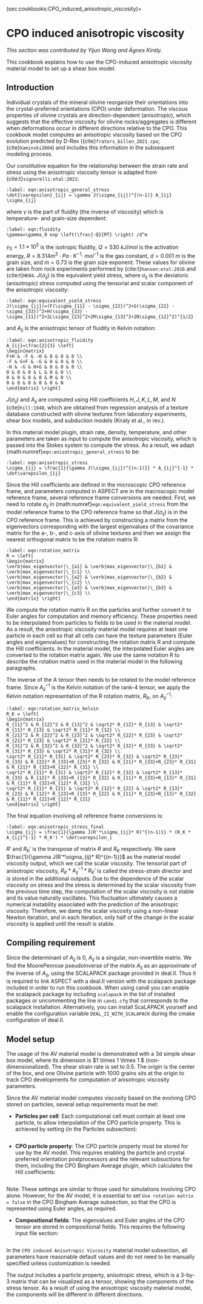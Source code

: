 (sec:cookbooks:CPO_induced_anisotropic_viscosity)=
# CPO induced anisotropic viscosity

*This section was contributed by Yijun Wang and Ágnes Király.*

This cookbook explains how to use the CPO-induced anisotropic viscosity material model to set up a shear box model.

## Introduction

Individual crystals of the mineral olivine reorganize their orientations into the crystal-preferred orientations (CPO) under deformation. The viscous properties of olivine crystals are direction-dependent (anisotropic), which suggests that the effective viscosity for olivine rocks/aggregates is different when deformations occur in different directions relative to the CPO. This cookbook model computes an anisotropic viscosity based on the CPO evolution predicted by D-Rex ({cite}`fraters_billen_2021_cpo`; {cite}`kaminski2004`) and includes this information in the subsequent modeling process.

Our constitutive equation for the relationship between the strain rate and stress using the anisotropic viscosity tensor is adapted from {cite:t}`signorelli:etal:2021`:

```{math}
:label: eqn:anisotropic_general_stress
\dot{\varepsilon}_{ij} = \gamma J(\sigma_{ij})^{(n-1)} A_{ij} \sigma_{ij}
```

where $\gamma$ is the part of fluidity (the inverse of viscosity) which is temperature- and grain-size dependent:

```{math}
:label: eqn:fluidity
\gamma=\gamma_0 exp \left(\frac{-Q}{RT} \right) /d^m
```

$\gamma_0=1.1\times 10^{5}$ is the isotropic fluidity, $Q=530$ $kJ/mol$ is the activation energy, $R=8.314 m^3 \cdot Pa \cdot K^{−1} \cdot$ $mol^{−1}$ is the gas constant, $d=0.001$ $m$ is the grain size, and $m=0.73$ is the grain size exponent. These values for olivine are taken from rock experiments performed by {cite:t}`hansen:etal:2016` and {cite:t}`HK04`. $J(\sigma_{ij})$ is the equivalent yield stress, where $\sigma_{ij}$ is the deviatoric (anisotropic) stress computed using the tensorial and scalar component of the anisotropic viscosity:

```{math}
:label: eqn:equivalent_yield_stress
J(\sigma_{ij})=(F(\sigma_{11} - \sigma_{22})^2+G(\sigma_{22} - \sigma_{33})^2+H(\sigma_{33} - \sigma_{11})^2+2L\sigma_{23}^2+2M\sigma_{13}^2+2N\sigma_{12}^2)^{1/2}
```

and $A_{ij}$ is the anisotropic tensor of fluidity in Kelvin notation:

```{math}
:label: eqn:anisotropic_fluidity
A_{ij}=\frac{2}{3} \left[
\begin{matrix}
F+H & -F & -H & 0 & 0 & 0 \\
-F & G+F & -G & 0 & 0 & 0 \\
-H & -G & H+G & 0 & 0 & 0 \\
0 & 0 & 0 & L & 0 & 0 \\
0 & 0 & 0 & 0 & M & 0 \\
0 & 0 & 0 & 0 & 0 & N
\end{matrix} \right]
```

$J(\sigma_{ij})$ and $A_{ij}$ are computed using Hill coefficients $H, J, K, L, M,$ and $N$ {cite}`hill:1948`, which are obtained from regression analysis of a texture database constructed with olivine textures from laboratory experiments, shear box models, and subduction models (Kiraly et al., in rev.).

In this material model plugin, strain rate, density, temperature, and other parameters are taken as input to compute the anisotropic viscosity, which is passed into the Stokes system to compute the stress. As a result, we adapt {math:numref}`eqn:anisotropic_general_stress` to be:

```{math}
:label: eqn:anisotropic_stress
\sigma_{ij} = \frac{1}{\gamma J(\sigma_{ij})^{(n-1)}} * A_{ij}^{-1} * \dot\varepsilon_{ij}
```

Since the Hill coefficients are defined in the microscopic CPO reference frame, and parameters computed in ASPECT are in the macroscopic model reference frame, several reference frame conversions are needed. First, we need to rotate $\sigma_{ij}$ in {math:numref}`eqn:equivalent_yield_stress` from the model reference frame to the CPO reference frame so that $J(\sigma_{ij})$ is in the CPO reference frame. This is achieved by constructing a matrix from the eigenvectors corresponding with the largest eigenvalues of the covariance matrix for the a-, b-, and c-axis of olivine textures and then we assign the nearest orthogonal matrix to be the rotation matrix R:

```{math}
:label: eqn:rotation_matrix
R = \left[
\begin{matrix}
\verb|max_eigenvector|\_{a1} & \verb|max_eigenvector|\_{b1} & \verb|max_eigenvector|\_{c1} \\
\verb|max_eigenvector|\_{a2} & \verb|max_eigenvector|\_{b2} & \verb|max_eigenvector|\_{c2} \\
\verb|max_eigenvector|\_{a3} & \verb|max_eigenvector|\_{b3} & \verb|max_eigenvector|\_{c3} \\
\end{matrix} \right]
```

We compute the rotation matrix R on the particles and further convert it to Euler angles for computation and memory efficiency. These properties need to be interpolated from particles to fields to be used in the material model. As a result, the anisotropic viscosity material model requires at least one particle in each cell so that all cells can have the texture parameters (Euler angles and eigenvalues) for constructing the rotation matrix R and compute the Hill coefficients. In the material model, the interpolated Euler angles are converted to the rotation matrix again. We use the same notation R to describe the rotation matrix used in the material model in the following paragraphs.

The inverse of the A tensor then needs to be rotated to the model reference frame. Since $A_{ij}^{-1}$ is the Kelvin notation of the rank-4 tensor, we apply the Kelvin notation representation of the R rotation matrix, $R_K$, on $A_{ij}^{-1}$:

```{math}
:label: eqn:rotation_matrix_kelvin
R_K = \left[
\begin{matrix}
R_{11}^2 & R_{12}^2 & R_{13}^2 & \sqrt2* R_{12}* R_{13} & \sqrt2* R_{11}* R_{13} & \sqrt2* R_{11}* R_{12} \\
R_{21}^2 & R_{22}^2 & R_{23}^2 & \sqrt2* R_{22}* R_{23} & \sqrt2* R_{21}* R_{23} & \sqrt2* R_{21}* R_{22} \\
R_{31}^2 & R_{32}^2 & R_{33}^2 & \sqrt2* R_{32}* R_{33} & \sqrt2* R_{31}* R_{33} & \sqrt2* R_{31}* R_{32} \\
\sqrt2* R_{21}* R_{31} & \sqrt2* R_{23}* R_{32} & \sqrt2* R_{23}* R_{33} & R_{22}* R_{33}+R_{23}* R_{32} & R_{21}* R_{33}+R_{23}* R_{31} & R_{21}* R_{32}+R_{22}* R_{31} \\
\sqrt2* R_{11}* R_{31} & \sqrt2* R_{12}* R_{32} & \sqrt2* R_{13}* R_{33} & R_{12}* R_{33}+R_{13}* R_{32} & R_{11}* R_{33}+R_{13}* R_{31} & R_{11}* R_{32}+R_{12}* R_{31} \\
\sqrt2* R_{11}* R_{21} & \sqrt2* R_{12}* R_{22} & \sqrt2* R_{13}* R_{23} & R_{12}* R_{23}+R_{13}* R_{22} & R_{11}* R_{23}+R_{13}* R_{32} & R_{11}* R_{22}+R_{12}* R_{21}
\end{matrix} \right]
```

The final equation involving all reference frame conversions is:

```{math}
:label: eqn:anisotropic_stress_final
\sigma_{ij} = \frac{1}{\gamma J(R'*\sigma_{ij}* R)^{(n-1)}} * (R_K * A_{ij}^{-1} * R_K') * \dot\varepsilon_i
```

$R'$ and $R_K'$ is the transpose of matrix $R$ and $R_K$ respectively. We save $\frac{1}{\gamma J(R'*\sigma_{ij}* R)^{(n-1)}}$ as the material model viscosity output, which we call the scalar viscosity. The tensorial part of anisotropic viscosity, $R_K * A_{ij}^{-1} * R_K'$ is called the stress-strain director and is stored in the additional outputs. Due to the dependence of the scalar viscosity on stress and the stress is determined by the scalar viscosity from the previous time step, the computation of the scalar viscosity is not stable and its value naturally oscillates. This fluctuation ultimately causes a numerical instability associated with the prediction of the anisotropic viscosity. Therefore, we damp the scalar viscosity using a non-linear Newton iteration, and in each iteration, only half of the change in the scalar viscosity is applied until the result is stable.



## Compiling requirement

Since the determinant of $A_{ij}$ is 0, $A_{ij}$ is a singular, non-invertible matrix. We find the MoorePenrose pseudoinverse of the matrix $A_{ij}$ as an approximate of the inverse of $A_{ij}$, using the SCALAPACK package provided in deal.II. Thus it is required to link ASPECT with a deal.II version with the scalapack package included in order to run this cookbook. When using candi you can enable the scalapack package by including `scalapack` in the list of installed packages or uncommenting the line in `candi.cfg` that corresponds to the scalapack installation. Alternatively, you can install ScaLAPACK yourself and enable the configuration variable `DEAL_II_WITH_SCALAPACK` during the cmake configuration of deal.II.

## Model setup

The usage of the AV material model is demonstrated with a 3d simple shear box model, where its dimension is $1 \times 1 \times 1 $ (non-dimensionalized). The shear strain rate is set to
$0.5$. The origin is the center of the box, and one Olivine particle with 1000 grains sits at the origin to track CPO developments for computation of anisotropic viscosity parameters.

Since the AV material model computes viscosity based on the evolving CPO stored on particles, several setup requirements must be met:

- **Particles per cell**: Each computational cell must contain at least one particle, to allow interpolation of the CPO particle property. This is achieved by setting (in the Particles subsection):

```{literalinclude} min_particles_per_cell.part.prm
```

- **CPO particle property**: The CPO particle property must be stored for use by the AV model. This requires enabling the particle and crystal preferred orientation postprocessors and the relevant subsuctions for them, including the CPO Bingham Average plugin, which calculates the Hill coefficients:

```{literalinclude} cpo_particle_property.part.prm
```

Note: These settings are similar to those used for simulations involving CPO alone. However, for the AV model, it is essential to set `Use rotation matrix = false` in the CPO Bingham Average subsection, so that the CPO is represented using Euler angles, as required.

- **Compositional fields**: The eigenvalues and Euler angles of the CPO tensor are stored in compositional fields. This requires the following input file section:

```{literalinclude} compositional_field.part.prm
```

In the `CPO induced Anisotropic Viscosity` material model subsection, all parameters have reasonable default values and do not need to be manually specified unless customization is needed.

The output includes a particle property, anisotropic stress, which is a 3-by-3 matrix that can be visualized as a tensor, showing the components of the stress tensor. As a result of using the anisotropic viscosity material model, the components will be different in different directions.

